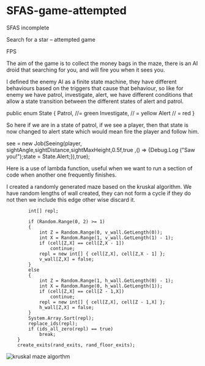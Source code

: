 # SFAS-game-attempted
SFAS incomplete

Search for a star – attempted game

FPS

The aim of the game is to collect the money bags in the maze, there is an AI droid that searching for you, and will fire you when it sees you. 

I defined the enemy AI as a finite state machine, they have different behaviours based on the triggers that cause that behaviour, so like for enemy we have patrol, investigate, alert, we have different conditions that allow a state transition between the different states of alert and patrol. 

public enum State
	{
		Patrol, //= green
		Investigate, // = yellow
		Alert // = red
	}

So here if we are in a state of patrol, if we see a player, then that state is now changed to alert state which would mean fire the player and follow him. 

see = new Job(Seeing(player, sightAngle,sightDistance,sightMaxHeight,0.5f,true	,() => 
{Debug.Log ("Saw you!");state = State.Alert;}),true); 

Here is a use of lambda function, useful when we want to run a section of code when another one frequently finishes. 

I created a randomly generated maze based on the kruskal algorithm. We have random lengths of wall created, they can not form a cycle if they do not then we include this edge other wise discard it.

			int[] repl;

			if (Random.Range(0, 2) >= 1)
			{
				int Z = Random.Range(0, v_wall.GetLength(0));
				int X = Random.Range(1, v_wall.GetLength(1) - 1);
				if (cell[Z,X] == cell[Z,X - 1])
					continue;
				repl = new int[] { cell[Z,X], cell[Z,X - 1] };
				v_wall[Z,X] = false;
			}
			else
			{
				int Z = Random.Range(1, h_wall.GetLength(0) - 1);
				int X = Random.Range(0, h_wall.GetLength(1));
				if (cell[Z,X] == cell[Z - 1,X])
					continue;
				repl = new int[] { cell[Z,X], cell[Z - 1,X] };
				h_wall[Z,X] = false;
			}
			System.Array.Sort(repl);
			replace_ids(repl);
			if (ids_all_zero(repl) == true)
				break;
		}
		create_exits(rand_exits, rand_floor_exits);

![kruskal maze algorthm](https://cloud.githubusercontent.com/assets/15308778/15822761/a3715f4c-2bef-11e6-96c6-8f5e874e50ba.JPG)
